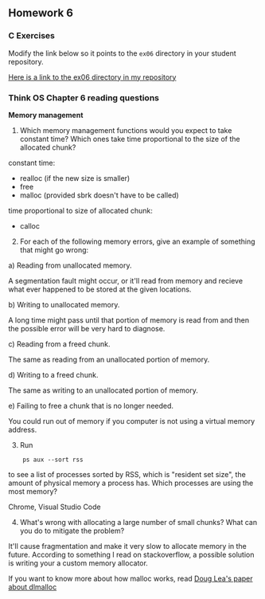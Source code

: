 ## Homework 6

### C Exercises

Modify the link below so it points to the `ex06` directory in your
student repository.

[Here is a link to the ex06 directory in my repository](https://github.com/willythor/ExercisesInC/tree/master/exercises/ex06)

### Think OS Chapter 6 reading questions

**Memory management**

1) Which memory management functions would you expect to take constant time?
Which ones take time proportional to the size of the allocated chunk?

constant time:
- realloc (if the new size is smaller)
- free
- malloc (provided sbrk doesn't have to be called)
 
time proportional to size of allocated chunk:
- calloc

2) For each of the following memory errors, give an example of something that might go wrong:

a) Reading from unallocated memory.

A segmentation fault might occur, or it'll read from memory and recieve what ever happened to be stored at the given locations.

b) Writing to unallocated memory.

A long time might pass until that portion of memory is read from and then the possible error will be very hard to diagnose.

c) Reading from a freed chunk.

The same as reading from an unallocated portion of memory.

d) Writing to a freed chunk.

The same as writing to an unallocated portion of memory.

e) Failing to free a chunk that is no longer needed.

You could run out of memory if you computer is not using a virtual memory address.


3) Run

```
    ps aux --sort rss
```

to see a list of processes sorted by RSS, which is "resident set size", the amount of physical 
memory a process has.  Which processes are using the most memory?

Chrome, Visual Studio Code

4) What's wrong with allocating a large number of small chunks?  What can you do to mitigate the problem?

It'll cause fragmentation and make it very slow to allocate memory in the future. According to something I read on stackoverflow, a possible solution is writing your a custom memory allocator.

If you want to know more about how malloc works, read 
[Doug Lea's paper about dlmalloc](http://gee.cs.oswego.edu/dl/html/malloc.html)
